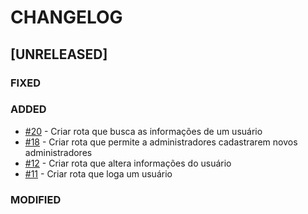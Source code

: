 # CHANGELOG

## [UNRELEASED]

### FIXED

### ADDED

* [#20](https://github.com/afmireski/OPT120-projeto-final-api/issues/20) - Criar rota que busca as informações de um usuário
* [#18](https://github.com/afmireski/OPT120-projeto-final-api/issues/18) - Criar rota que permite a administradores cadastrarem novos administradores
* [#12](https://github.com/afmireski/OPT120-projeto-final-api/issues/16) - Criar rota que altera informações do usuário
* [#11](https://github.com/afmireski/OPT120-projeto-final-api/issues/11) - Criar rota que loga um usuário

### MODIFIED